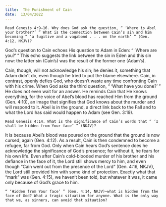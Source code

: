 ```yaml
---
title:  The Punishment of Cain
date:  13/04/2022
---
```


`Read Genesis 4:9–16. Why does God ask the question, “ ‘Where is Abel your brother?’ ” What is the connection between Cain’s sin and him becoming “ ‘a fugitive and a vagabond . . . on the earth’ ” (Gen. 4:12, NKJV)?`

God’s question to Cain echoes His question to Adam in Eden: “ ‘Where are you?’ ” This echo suggests the link between the sin in Eden and this sin now: the latter sin (Cain’s) was the result of the former one (Adam’s).

Cain, though, will not acknowledge his sin; he denies it, something that Adam didn’t do, even though he tried to put the blame elsewhere. Cain, in contrast, openly defies God, who doesn’t waste any time confronting Cain with his crime. When God asks the third question, “ ‘What have you done?’ ” He does not even wait for an answer. He reminds Cain that He knows everything, for the voice of Abel’s blood has reached Him from the ground (Gen. 4:10), an image that signifies that God knows about the murder and will respond to it. Abel is in the ground, a direct link back to the Fall and to what the Lord has said would happen to Adam (see Gen. 3:19).

`Read Genesis 4:14. What is the significance of Cain’s words that “ ‘I shall be hidden from Your face’ ” (NKJV)?`

It is because Abel’s blood was poured on the ground that the ground is now cursed, again (Gen. 4:12). As a result, Cain is then condemned to become a refugee, far from God. Only when Cain hears God’s sentence does he acknowledge the significance of God’s presence; for without it, he fears for his own life. Even after Cain’s cold-blooded murder of his brother and his defiance in the face of it, the Lord still shows mercy to him, and even though “Cain went out from the presence of the Lord” (Gen. 4:16, NKJV), the Lord still provided him with some kind of protection. Exactly what that “mark” was (Gen. 4:15), we haven’t been told, but whatever it was, it came only because of God’s grace to him.

`“ ‘Hidden from Your face’ ” (Gen. 4:14, NKJV)—what is hidden from the face of God? What a tragic situation for anyone. What is the only way that we, as sinners, can avoid that situation?`